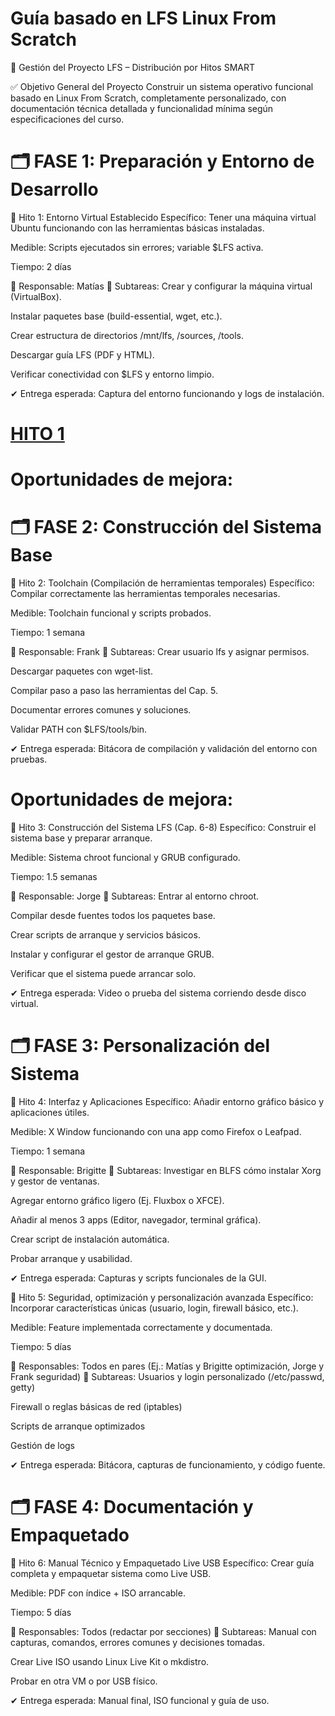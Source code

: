 # Guía basado en LFS Linux From Scratch
🧩 Gestión del Proyecto LFS – Distribución por Hitos SMART

✅ Objetivo General del Proyecto
Construir un sistema operativo funcional basado en Linux From Scratch, completamente personalizado, con documentación técnica detallada y funcionalidad mínima según especificaciones del curso.

# 🗂️ FASE 1: Preparación y Entorno de Desarrollo
🎯 Hito 1: Entorno Virtual Establecido
Específico: Tener una máquina virtual Ubuntu funcionando con las herramientas básicas instaladas.


Medible: Scripts ejecutados sin errores; variable $LFS activa.


Tiempo: 2 días


🔧 Responsable: Matías
🔸 Subtareas:
Crear y configurar la máquina virtual (VirtualBox).


Instalar paquetes base (build-essential, wget, etc.).


Crear estructura de directorios /mnt/lfs, /sources, /tools.


Descargar guía LFS (PDF y HTML).


Verificar conectividad con $LFS y entorno limpio.


✔ Entrega esperada: Captura del entorno funcionando y logs de instalación.
# [HITO 1](https://github.com/Fx2048/DISTRO_PROJECT_SSOO/new/main/ENTREGABLES/04_Brigitte/HITO1.md)

# Oportunidades de mejora:

# 🗂️ FASE 2: Construcción del Sistema Base
🎯 Hito 2: Toolchain (Compilación de herramientas temporales)
Específico: Compilar correctamente las herramientas temporales necesarias.


Medible: Toolchain funcional y scripts probados.


Tiempo: 1 semana


🔧 Responsable: Frank
🔸 Subtareas:
Crear usuario lfs y asignar permisos.


Descargar paquetes con wget-list.


Compilar paso a paso las herramientas del Cap. 5.


Documentar errores comunes y soluciones.


Validar PATH con $LFS/tools/bin.


✔ Entrega esperada: Bitácora de compilación y validación del entorno con pruebas.

# Oportunidades de mejora:
🎯 Hito 3: Construcción del Sistema LFS (Cap. 6-8)
Específico: Construir el sistema base y preparar arranque.


Medible: Sistema chroot funcional y GRUB configurado.


Tiempo: 1.5 semanas


🔧 Responsable: Jorge
🔸 Subtareas:
Entrar al entorno chroot.


Compilar desde fuentes todos los paquetes base.


Crear scripts de arranque y servicios básicos.


Instalar y configurar el gestor de arranque GRUB.


Verificar que el sistema puede arrancar solo.


✔ Entrega esperada: Video o prueba del sistema corriendo desde disco virtual.

# 🗂️ FASE 3: Personalización del Sistema
🎯 Hito 4: Interfaz y Aplicaciones
Específico: Añadir entorno gráfico básico y aplicaciones útiles.


Medible: X Window funcionando con una app como Firefox o Leafpad.


Tiempo: 1 semana


🔧 Responsable: Brigitte
🔸 Subtareas:
Investigar en BLFS cómo instalar Xorg y gestor de ventanas.


Agregar entorno gráfico ligero (Ej. Fluxbox o XFCE).


Añadir al menos 3 apps (Editor, navegador, terminal gráfica).


Crear script de instalación automática.


Probar arranque y usabilidad.


✔ Entrega esperada: Capturas y scripts funcionales de la GUI.

🎯 Hito 5: Seguridad, optimización y personalización avanzada
Específico: Incorporar características únicas (usuario, login, firewall básico, etc.).


Medible: Feature implementada correctamente y documentada.


Tiempo: 5 días


🔧 Responsables: Todos en pares
 (Ej.: Matías y Brigitte optimización, Jorge y Frank seguridad)
🔸 Subtareas:
Usuarios y login personalizado (/etc/passwd, getty)


Firewall o reglas básicas de red (iptables)


Scripts de arranque optimizados


Gestión de logs


✔ Entrega esperada: Bitácora, capturas de funcionamiento, y código fuente.

# 🗂️ FASE 4: Documentación y Empaquetado
🎯 Hito 6: Manual Técnico y Empaquetado Live USB
Específico: Crear guía completa y empaquetar sistema como Live USB.


Medible: PDF con índice + ISO arrancable.


Tiempo: 5 días


🔧 Responsables: Todos (redactar por secciones)
🔸 Subtareas:
Manual con capturas, comandos, errores comunes y decisiones tomadas.


Crear Live ISO usando Linux Live Kit o mkdistro.


Probar en otra VM o por USB físico.


✔ Entrega esperada: Manual final, ISO funcional y guía de uso.
